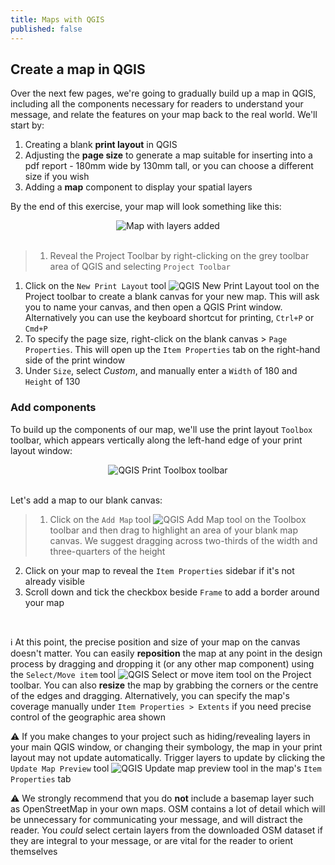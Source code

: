 ```yaml
---
title: Maps with QGIS
published: false
---
```


## Create a map in QGIS

Over the next few pages, we're going to gradually build up a map in QGIS, including all the components necessary for readers to understand your message, and relate the features on your map back to the real world.  We'll start by:
1. Creating a blank **print layout** in QGIS
2. Adjusting the **page size** to generate a map suitable for inserting into a pdf report - 180mm wide by 130mm tall, or you can choose a different size if you wish
3. Adding a **map** component to display your spatial layers

By the end of this exercise, your map will look something like this:

<center><img src="{{site.baseurl}}/src/img/Map_Stage1_Layers.png" alt="Map with layers added"></center>

<br>

> 1. Reveal the Project Toolbar by right-clicking on the grey toolbar area of QGIS and selecting `Project Toolbar`
1. Click on the `New Print Layout` tool <img src="{{site.baseurl}}/src/img/QGISTool_NewPrintLayout.png" alt="QGIS New Print Layout tool"> on the Project toolbar to create a blank canvas for your new map.  This will ask you to name your canvas, and then open a QGIS Print window.  Alternatively you can use the keyboard shortcut for printing, `Ctrl+P` or `Cmd+P`
2. To specify the page size, right-click on the blank canvas > `Page Properties`.  This will open up the `Item Properties` tab on the right-hand side of the print window
3. Under `Size`, select *Custom*, and manually enter a `Width` of 180 and `Height` of 130

### Add components

To build up the components of our map, we'll use the print layout `Toolbox` toolbar, which appears vertically along the left-hand edge of your print layout window:

<center><img src="{{site.baseurl}}/src/img/QGISToolbar_PrintToolbox.png" alt="QGIS Print Toolbox toolbar"></center>

<br>

Let's add a map to our blank canvas:

> 1. Click on the `Add Map` tool <img src="{{site.baseurl}}/src/img/QGISTool_AddMap.png" alt="QGIS Add Map tool"> on the Toolbox toolbar and then drag to highlight an area of your blank map canvas.  We suggest dragging across two-thirds of the width and three-quarters of the height
2. Click on your map to reveal the `Item Properties` sidebar if it's not already visible
3. Scroll down and tick the checkbox beside `Frame` to add a border around your map

<br>

:information_source: At this point, the precise position and size of your map on the canvas doesn't matter.  You can easily **reposition** the map at any point in the design process by dragging and dropping it (or any other map component) using the `Select/Move item` tool <img src="{{site.baseurl}}/src/img/QGISTool_SelectMoveItem.png" alt="QGIS Select or move item tool"> on the Project toolbar.  You can also **resize** the map by grabbing the corners or the centre of the edges and dragging.  Alternatively, you can specify the map's coverage manually under `Item Properties > Extents` if you need precise control of the geographic area shown

:warning: If you make changes to your project such as hiding/revealing layers in your main QGIS window, or changing their symbology, the map in your print layout may not update automatically.  Trigger layers to update by clicking the `Update Map Preview` tool <img src="{{site.baseurl}}/src/img/QGISTool_UpdateMapPreview.png" alt="QGIS Update map preview tool">  in the map's `Item Properties` tab

:warning: We strongly recommend that you do **not** include a basemap layer such as OpenStreetMap in your own maps.  OSM contains a lot of detail which will be unnecessary for communicating your message, and will distract the reader.  You *could* select certain layers from the downloaded OSM dataset if they are integral to your message, or are vital for the reader to orient themselves 
